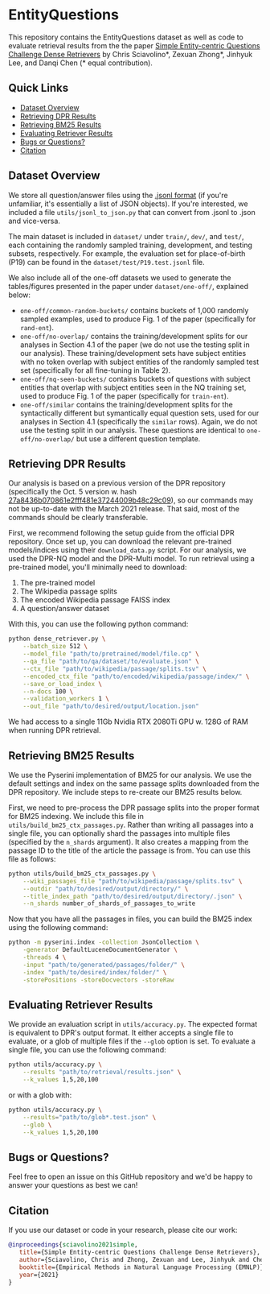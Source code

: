 # EntityQuestions
This repository contains the EntityQuestions dataset as well as code to evaluate retrieval results from the the paper [Simple Entity-centric Questions Challenge Dense Retrievers]() by Chris Sciavolino*, Zexuan Zhong*, Jinhyuk Lee, and Danqi Chen (* equal contribution).

## Quick Links
  - [Dataset Overview](#dataset-overview)
  - [Retrieving DPR Results](#retrieving-dpr-results)
  - [Retrieving BM25 Results](#retrieving-bm25-results)
  - [Evaluating Retriever Results](#evaluating-retriever-results)
  - [Bugs or Questions?](#bugs-or-questions)
  - [Citation](#citation)

## Dataset Overview
We store all question/answer files using the [.jsonl format](https://jsonlines.org) (if you're unfamiliar, it's essentially a list of JSON objects). If you're interested, we included a file `utils/jsonl_to_json.py` that can convert from .jsonl to .json and vice-versa.

The main dataset is included in `dataset/` under `train/`, `dev/`, and `test/`, each containing the randomly sampled training, development, and testing subsets, respectively. For example, the evaluation set for place-of-birth (P19) can be found in the `dataset/test/P19.test.jsonl` file.

We also include all of the one-off datasets we used to generate the tables/figures presented in the paper under `dataset/one-off/`, explained below:

- `one-off/common-random-buckets/` contains buckets of 1,000 randomly sampled examples, used to produce Fig. 1 of the paper (specifically for `rand-ent`).
- `one-off/no-overlap/` contains the training/development splits for our analyses in Section 4.1 of the paper (we do not use the testing split in our analysis). These training/development sets have subject entities with no token overlap with subject entities of the randomly sampled test set (specifically for all fine-tuning in Table 2).
- `one-off/nq-seen-buckets/` contains buckets of questions with subject entities that overlap with subject entities seen in the NQ training set, used to produce Fig. 1 of the paper (specifically for `train-ent`).
- `one-off/similar` contains the training/development splits for the syntactically different but symantically equal question sets, used for our analyses in Section 4.1 (specifically the `similar` rows). Again, we do not use the testing split in our analysis. These questions are identical to `one-off/no-overlap/` but use a different question template.


## Retrieving DPR Results
Our analysis is based on a previous version of the DPR repository (specifically the Oct. 5 version w. hash [27a8436b070861e2fff481e37244009b48c29c09](https://github.com/facebookresearch/DPR/tree/27a8436b070861e2fff481e37244009b48c29c09)), so our commands may not be up-to-date with the March 2021 release. That said, most of the commands should be clearly transferable.

First, we recommend following the setup guide from the official DPR repository. Once set up, you can download the relevant pre-trained models/indices using their `download_data.py` script. For our analysis, we used the DPR-NQ model and the DPR-Multi model. To run retrieval using a pre-trained model, you'll minimally need to download:

1. The pre-trained model
2. The Wikipedia passage splits
3. The encoded Wikipedia passage FAISS index
4. A question/answer dataset

With this, you can use the following python command:

``` bash
python dense_retriever.py \
    --batch_size 512 \
    --model_file "path/to/pretrained/model/file.cp" \
    --qa_file "path/to/qa/dataset/to/evaluate.json" \
    --ctx_file "path/to/wikipedia/passage/splits.tsv" \
    --encoded_ctx_file "path/to/encoded/wikipedia/passage/index/" \
    --save_or_load_index \
    --n-docs 100 \
    --validation_workers 1 \
    --out_file "path/to/desired/output/location.json"
```

We had access to a single 11Gb Nvidia RTX 2080Ti GPU w. 128G of RAM when running DPR retrieval. 


## Retrieving BM25 Results
We use the Pyserini implementation of BM25 for our analysis. We use the default settings and index on the same passage splits downloaded from the DPR repository. We include steps to re-create our BM25 results below.

First, we need to pre-process the DPR passage splits into the proper format for BM25 indexing. We include this file in `utils/build_bm25_ctx_passages.py`. Rather than writing all passages into a single file, you can optionally shard the passages into multiple files (specified by the `n_shards` argument). It also creates a mapping from the passage ID to the title of the article the passage is from. You can use this file as follows:

``` bash
python utils/build_bm25_ctx_passages.py \
    --wiki_passages_file "path/to/wikipedia/passage/splits.tsv" \
    --outdir "path/to/desired/output/directory/" \
    --title_index_path "path/to/desired/output/directory/.json" \
    --n_shards number_of_shards_of_passages_to_write
```

Now that you have all the passages in files, you can build the BM25 index using the following command:

``` bash
python -m pyserini.index -collection JsonCollection \
    -generator DefaultLuceneDocumentGenerator \
    -threads 4 \
    -input "path/to/generated/passages/folder/" \
    -index "path/to/desired/index/folder/" \
    -storePositions -storeDocvectors -storeRaw
```


## Evaluating Retriever Results
We provide an evaluation script in `utils/accuracy.py`. The expected format is equivalent to DPR's output format. It either accepts a single file to evaluate, or a glob of multiple files if the `--glob` option is set. To evaluate a single file, you can use the following command:

``` bash
python utils/accuracy.py \
    --results "path/to/retrieval/results.json" \
    --k_values 1,5,20,100
```

or with a glob with:

``` bash
python utils/accuracy.py \
    --results="path/to/glob*.test.json" \
    --glob \
    --k_values 1,5,20,100
```


## Bugs or Questions?
Feel free to open an issue on this GitHub repository and we'd be happy to answer your questions as best we can!

## Citation
If you use our dataset or code in your research, please cite our work:
```bibtex
@inproceedings{sciavolino2021simple,
   title={Simple Entity-centric Questions Challenge Dense Retrievers},
   author={Sciavolino, Chris and Zhong, Zexuan and Lee, Jinhyuk and Chen, Danqi},
   booktitle={Empirical Methods in Natural Language Processing (EMNLP)},
   year={2021}
}
```
